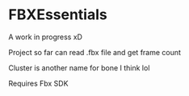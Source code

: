 # FBXEssentials
A work in progress xD

Project so far can read .fbx file and get frame count

Cluster is another name for bone I think lol

Requires Fbx SDK
